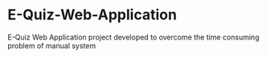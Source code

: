 # E-Quiz-Web-Application
E-Quiz Web Application project developed to overcome the time consuming problem of manual system

